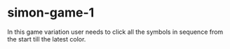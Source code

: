 # simon-game-1
In this game variation user needs to click all the symbols in sequence from the start till the latest color.
